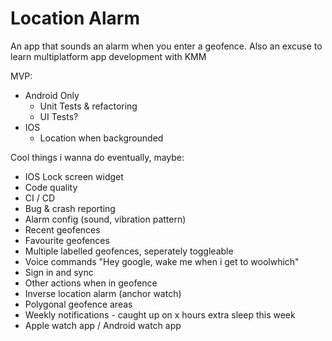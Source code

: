 # Location Alarm

An app that sounds an alarm when you enter a geofence.
Also an excuse to learn multiplatform app development with KMM

MVP:

- Android Only
  - Unit Tests & refactoring
  - UI Tests?
- IOS
  - Location when backgrounded

Cool things i wanna do eventually, maybe:

- IOS Lock screen widget
- Code quality
- CI / CD
- Bug & crash reporting
- Alarm config (sound, vibration pattern)
- Recent geofences
- Favourite geofences
- Multiple labelled geofences, seperately toggleable
- Voice commands "Hey google, wake me when i get to woolwhich"
- Sign in and sync
- Other actions when in geofence
- Inverse location alarm (anchor watch)
- Polygonal geofence areas
- Weekly notifications - caught up on x hours extra sleep this week
- Apple watch app / Android watch app